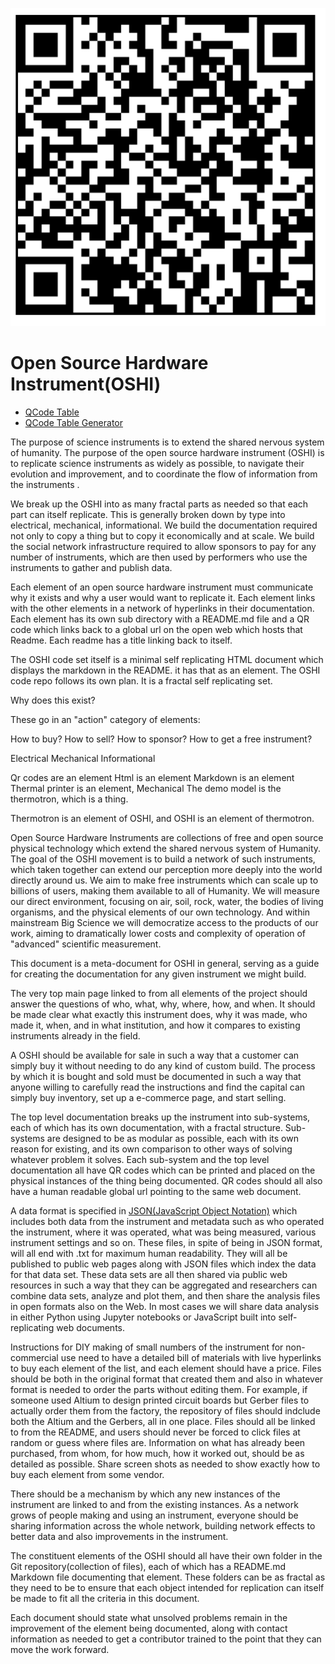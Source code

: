 ![](OSHI-qrcode.png)
# Open Source Hardware Instrument(OSHI)

 - [QCode Table](qrcode/table.html)
 - [QCode Table Generator](qrcode/)



The purpose of science instruments is to extend the shared nervous system of humanity. The purpose of the open source hardware instrument (OSHI) is to replicate science instruments as widely as possible, to navigate their evolution and improvement, and to coordinate the flow of information from the instruments . 

We break up the OSHI into as many fractal parts as needed so that each part can itself replicate. This is generally broken down by type into electrical, mechanical,  informational.  We build the documentation required not only to copy a thing but to copy it economically and at scale.  We build the social network infrastructure required to allow sponsors to pay for any number of instruments, which are then used by performers who use the instruments to gather and publish data. 

Each element of an open source hardware instrument must communicate why it exists and why a user would want to replicate it.  Each element links with the other elements in a network of hyperlinks in their documentation. Each element has its own sub directory with a README.md file and a QR code which links back to a global url on the open web which hosts that Readme. Each readme has a title linking back to itself. 

The OSHI code set itself is a minimal self replicating HTML document which displays the markdown in the README. it has that as an element.  The OSHI code repo follows its own plan. It is a fractal self replicating set. 

Why does this exist?

These go in an "action" category of elements:

How to buy?
How to sell?
How to sponsor?
How to get a free instrument?

Electrical
Mechanical 
Informational

Qr codes are an element 
Html is an element 
Markdown is an element 
Thermal printer is an element, Mechanical
The demo model is the thermotron, which is a thing. 
  

Thermotron is an element of OSHI, and OSHI is an element of thermotron. 



Open Source Hardware Instruments are collections of free and open source physical technology which extend the shared nervous system of Humanity.  The goal of the OSHI movement is to build a network of such instruments, which taken together can extend our perception more deeply into the world directly around us.  We aim to make free instruments which can scale up to billions of users, making them available to all of Humanity. We will measure our direct environment, focusing on air, soil, rock, water, the bodies of living organisms, and the physical elements of our own technology.  And within mainstream Big Science we will democratize access to the products of our work, aiming to dramatically lower costs and complexity of operation of "advanced" scientific measurement.  

This document is a meta-document for OSHI in general, serving as a guide for creating the documentation for any given instrument we might build.

The very top main page linked to from all elements of the project should answer the questions of who, what, why, where, how, and when.   It should be made clear what exactly this instrument does, why it was made, who made it, when, and in what institution, and how it compares to existing instruments already in the field. 

A OSHI should be available for sale in such a way that a customer can simply buy it without needing to do any kind of custom build.  The process by which it is bought and sold must be documented in such a way that anyone willing to carefully read the instructions and find the capital can simply buy inventory, set up a e-commerce page, and start selling. 

The top level documentation breaks up the instrument into sub-systems, each of which has its own documentation, with a fractal structure. Sub-systems are designed to be as modular as possible, each with its own reason for existing, and its own comparison to other ways of solving whatever problem it solves. Each sub-system and the top level documentation all have QR codes which can be printed and placed on the physical instances of the thing being documented.  QR codes should all also have a human readable global url pointing to the same web document.

A data format is specified in [JSON(JavaScript Object Notation)](https://en.wikipedia.org/wiki/JSON) which includes both data from the instrument and metadata such as who operated the instrument, where it was operated, what was being measured, various instrument settings and so on.  These files, in spite of being in JSON format, will all end with .txt for maximum human readability. They will all be published to public web pages along with JSON files which index the data for that data set.  These data sets are all then shared via public web resources in such a way that they can be aggregated and researchers can combine data sets, analyze and plot them, and then share the analysis files in open formats also on the Web.  In most cases we will share data analysis in either Python using Jupyter notebooks or JavaScript built into self-replicating web documents.

Instructions for DIY making of small numbers of the instrument for non-commercial use need to have a detailed bill of materials with live hyperlinks to buy each element of the list, and each element should have a price. Files should be both in the original format that created them and also in whatever format is needed to order the parts without editing them. For example, if someone used Altium to design printed circuit boards but Gerber files to actually order them from the factory, the repository of files should indclude both the Altium and the Gerbers, all in one place.  Files should all be linked to from the README, and users should never be forced to click files at random or guess where files are.  Information on what has already been purchased, from whom, for how much, how it worked out, should be as detailed as possible.  Share screen shots as needed to show exactly how to buy each element from some vendor.

There should be a mechanism by which any new instances of the instrument are linked to and from the existing instances. As a network grows of people making and using an instrument, everyone should be sharing information across the whole network, building network effects to better data and also improvements in the instrument.  

The constituent elements of the OSHI should all have their own folder in the Git repository(collection of files), each of which has a README.md Markdown file documenting that element.  These folders can be as fractal as they need to be to ensure that each object intended for replication can itself be made to fit all the criteria in this document. 

Each document should state what unsolved problems remain in the improvement of the element being documented, along with contact information as needed to get a contributor trained to the point that they can move the work forward.
